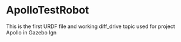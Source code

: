 # ApolloTestRobot
This is the first URDF file and working diff_drive topic used for project Apollo in Gazebo Ign
